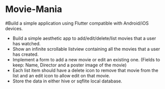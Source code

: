 # Movie-Mania



#Build a simple application using Flutter compatible with Android/iOS devices.

- Build a simple aesthetic app to add/edit/delete/list movies that a user has watched.
- Show an infinite scrollable listview containing all the movies that a user has created.
- Implement a form to add a new movie or edit an existing one. (Fields to keep: Name, Director and a poster image of the movie)
- Each list item should have a delete icon to remove that movie from the list and an edit icon to allow edit on that movie.
- Store the data in either hive or sqflite local database.
